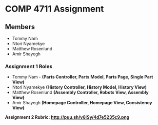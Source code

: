 # COMP 4711 Assignment
## Members
- Tommy Nam
- Ntori Nyamekye
- Matthew Rosenlund
- Amir Shayegh

### Assignment 1 Roles
- Tommy Nam - **(Parts Controller, Parts Model, Parts Page, Single Part View)**
- Ntori Nyamekye **(History Controller, History Model, History View)**
- Matthew Rosenlund **(Assembly Controller, Robots View, Assembly View)**
- Amir Shayegh **(Homepage Controller, Homepage View, Consistency View)**

**Assignment 2 Rubric: http://puu.sh/v6ISy/4d7e5235c9.png**
